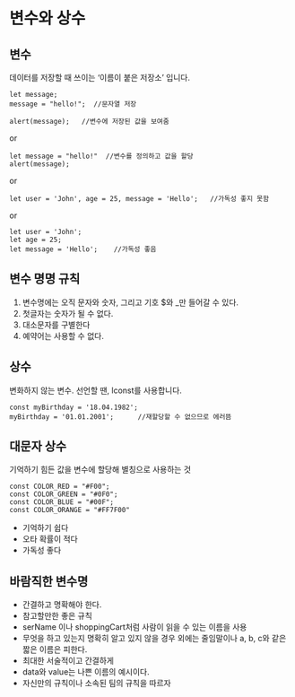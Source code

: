 # 변수와 상수
## 변수
데이터를 저장할 때 쓰이는 ‘이름이 붙은 저장소’ 입니다.
```
let message;
message = "hello!";  //문자열 저장

alert(message);   //변수에 저장된 값을 보여줌
```
or
```
let message = "hello!"  //변수를 정의하고 값을 할당
alert(message); 
```
or
```
let user = 'John', age = 25, message = 'Hello';   //가독성 좋지 못함
```
or
```
let user = 'John';
let age = 25;
let message = 'Hello';    //가독성 좋음
```

## 변수 명명 규칙
1. 변수명에는 오직 문자와 숫자, 그리고 기호 $와 _만 들어갈 수 있다.
2. 첫글자는 숫자가 될 수 없다.
3. 대소문자를 구별한다
4. 예약어는 사용할 수 없다.

## 상수
변화하지 않는 변수. 선언할 땐, lconst를 사용합니다.
```
const myBirthday = '18.04.1982';
myBirthday = '01.01.2001';      //재할당할 수 없으므로 에러뜸
```

## 대문자 상수
기억하기 힘든 값을 변수에 할당해 별칭으로 사용하는 것
```
const COLOR_RED = "#F00";
const COLOR_GREEN = "#0F0";
const COLOR_BLUE = "#00F";
const COLOR_ORANGE = "#FF7F00"
```
 - 기억하기 쉽다
 - 오타 확률이 적다
 - 가독성 좋다

## 바람직한 변수명
  - 간결하고 명확해야 한다.
  - 참고할만한 좋은 규칙
  - serName 이나 shoppingCart처럼 사람이 읽을 수 있는 이름을 사용
  - 무엇을 하고 있는지 명확히 알고 있지 않을 경우 외에는 줄임말이나 a, b, c와 같은 짧은 이름은 피한다.
  - 최대한 서술적이고 간결하게
  - data와 value는 나쁜 이름의 예시이다. 
  - 자신만의 규칙이나 소속된 팀의 규칙을 따르자 

